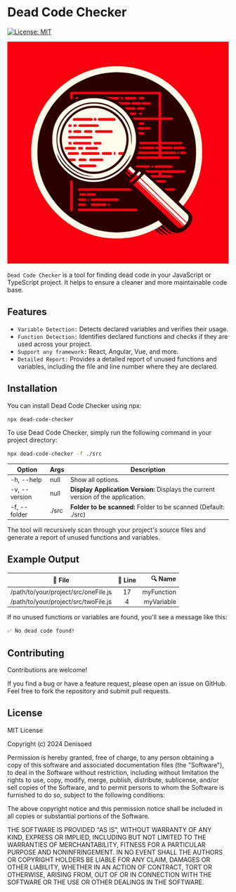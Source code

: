 # Dead Code Checker

[![License: MIT](https://img.shields.io/badge/License-MIT-yellow.svg)](https://opensource.org/licenses/MIT)

![Preview](preview.webp)

`Dead Code Checker` is a tool for finding dead code in your JavaScript or TypeScript project. It helps to ensure a cleaner and more maintainable code base.

## Features

- `Variable Detection:` Detects declared variables and verifies their usage.
- `Function Detection:` Identifies declared functions and checks if they are used across your project.
- `Support any framework:` React, Angular, Vue, and more.
- `Detailed Report:` Provides a detailed report of unused functions and variables, including the file and line number where they are declared.

## Installation

You can install Dead Code Checker using npx:

```bash
npx dead-code-checker
```

To use Dead Code Checker, simply run the following command in your project directory:

```bash
npx dead-code-checker -f ./src
```

| Option | Args | Description |
| --- | --- | --- |
| -h, --help | null | Show all options. |
| -v, --version | null | **Display Application Version:** Displays the current version of the application. |
| -f, --folder <folder> | ./src | **Folder to be scanned:** Folder to be scanned (Default: ./src) |

The tool will recursively scan through your project's source files and generate a report of unused functions and variables.

## Example Output

| 📁 File                              | 🔢 Line |    🔍 Name |
| ------------------------------------ | :-----: | ---------: |
| /path/to/your/project/src/oneFile.js |   17    | myFunction |
| /path/to/your/project/src/twoFile.js |    4    | myVariable |

If no unused functions or variables are found, you'll see a message like this:

```bash
✅ No dead code found!
```

## Contributing

Contributions are welcome!

If you find a bug or have a feature request, please open an issue on GitHub. Feel free to fork the repository and submit pull requests.

## License

MIT License

Copyright (c) 2024 Denisoed

Permission is hereby granted, free of charge, to any person obtaining a copy of this software and associated documentation files (the "Software"), to deal in the Software without restriction, including without limitation the rights to use, copy, modify, merge, publish, distribute, sublicense, and/or sell copies of the Software, and to permit persons to whom the Software is furnished to do so, subject to the following conditions:

The above copyright notice and this permission notice shall be included in all copies or substantial portions of the Software.

THE SOFTWARE IS PROVIDED "AS IS", WITHOUT WARRANTY OF ANY KIND, EXPRESS OR IMPLIED, INCLUDING BUT NOT LIMITED TO THE WARRANTIES OF MERCHANTABILITY, FITNESS FOR A PARTICULAR PURPOSE AND NONINFRINGEMENT. IN NO EVENT SHALL THE AUTHORS OR COPYRIGHT HOLDERS BE LIABLE FOR ANY CLAIM, DAMAGES OR OTHER LIABILITY, WHETHER IN AN ACTION OF CONTRACT, TORT OR OTHERWISE, ARISING FROM, OUT OF OR IN CONNECTION WITH THE SOFTWARE OR THE USE OR OTHER DEALINGS IN THE SOFTWARE.
